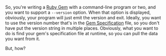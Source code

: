 So, you're writing a [Ruby Gem][] with a command-line program or two, and
you want to support a `--version` option. When that option is displayed,
obviously, your program will just emit the version and exit. Ideally, you
want to use the version number that's in the [Gem Specification][] file, so
you don't have put the version string in multiple places. Obviously, what
you want to do is find your gem's specification file at runtime, so you can
pull the data you want from it.

But, how?

[Ruby Gem]: https://rubygems.org/
[Gem Specification]: http://docs.rubygems.org/read/chapter/20
